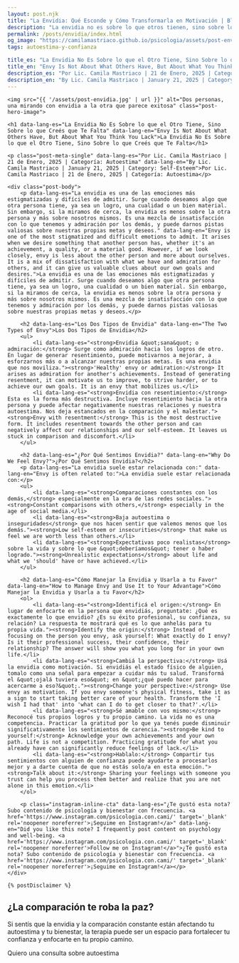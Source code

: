 ```yaml
---
layout: post.njk
title: "La Envidia: Qué Esconde y Cómo Transformarla en Motivación | Blog Camila Mastriaco"
description: "La envidia no es sobre lo que otros tienen, sino sobre lo que crees que te falta. Aprendé a usar esta emoción como una brújula para tu propio crecimiento."
permalink: /posts/envidia/index.html
og_image: "https://camilamastriaco.github.io/psicologia/assets/post-envidia.jpg"
tags: autoestima-y-confianza

title_es: "La Envidia No Es Sobre lo que el Otro Tiene, Sino Sobre lo que Creés que Te Falta"
title_en: "Envy Is Not About What Others Have, But About What You Think You Lack"
description_es: "Por Lic. Camila Mastriaco | 21 de Enero, 2025 | Categoría: Autoestima"
description_en: "By Lic. Camila Mastriaco | January 21, 2025 | Category: Self-Esteem"
---
```




    <img src="{{ '/assets/post-envidia.jpg' | url }}" alt="Dos personas, una mirando con envidia a la otra que parece exitosa" class="post-hero-image">
    
    <h1 data-lang-es="La Envidia No Es Sobre lo que el Otro Tiene, Sino Sobre lo que Creés que Te Falta" data-lang-en="Envy Is Not About What Others Have, But About What You Think You Lack">La Envidia No Es Sobre lo que el Otro Tiene, Sino Sobre lo que Creés que Te Falta</h1>
<div id="share-buttons-container"></div>

    <p class="post-meta-single" data-lang-es="Por Lic. Camila Mastriaco | 21 de Enero, 2025 | Categoría: Autoestima" data-lang-en="By Lic. Camila Mastriaco | January 21, 2025 | Category: Self-Esteem">Por Lic. Camila Mastriaco | 21 de Enero, 2025 | Categoría: Autoestima</p>
    
    <div class="post-body">
        <p data-lang-es="La envidia es una de las emociones más estigmatizadas y difíciles de admitir. Surge cuando deseamos algo que otra persona tiene, ya sea un logro, una cualidad o un bien material. Sin embargo, si la miramos de cerca, la envidia es menos sobre la otra persona y más sobre nosotros mismos. Es una mezcla de insatisfacción con lo que tenemos y admiración por los demás, y puede darnos pistas valiosas sobre nuestras propias metas y deseos." data-lang-en="Envy is one of the most stigmatized and difficult emotions to admit. It arises when we desire something that another person has, whether it's an achievement, a quality, or a material good. However, if we look closely, envy is less about the other person and more about ourselves. It is a mix of dissatisfaction with what we have and admiration for others, and it can give us valuable clues about our own goals and desires.">La envidia es una de las emociones más estigmatizadas y difíciles de admitir. Surge cuando deseamos algo que otra persona tiene, ya sea un logro, una cualidad o un bien material. Sin embargo, si la miramos de cerca, la envidia es menos sobre la otra persona y más sobre nosotros mismos. Es una mezcla de insatisfacción con lo que tenemos y admiración por los demás, y puede darnos pistas valiosas sobre nuestras propias metas y deseos.</p>

        <h2 data-lang-es="Los Dos Tipos de Envidia" data-lang-en="The Two Types of Envy">Los Dos Tipos de Envidia</h2>
        <ul>
            <li data-lang-es="<strong>Envidia &quot;sana&quot; o admiración:</strong> Surge como admiración hacia los logros de otro. En lugar de generar resentimiento, puede motivarnos a mejorar, a esforzarnos más o a alcanzar nuestras propias metas. Es una envidia que nos moviliza."><strong>'Healthy' envy or admiration:</strong> It arises as admiration for another's achievements. Instead of generating resentment, it can motivate us to improve, to strive harder, or to achieve our own goals. It is an envy that mobilizes us.</li>
            <li data-lang-es="<strong>Envidia con resentimiento:</strong> Esta es la forma más destructiva. Incluye resentimiento hacia la otra persona y puede afectar negativamente nuestras relaciones y nuestra autoestima. Nos deja estancados en la comparación y el malestar."><strong>Envy with resentment:</strong> This is the most destructive form. It includes resentment towards the other person and can negatively affect our relationships and our self-esteem. It leaves us stuck in comparison and discomfort.</li>
        </ul>

        <h2 data-lang-es="¿Por Qué Sentimos Envidia?" data-lang-en="Why Do We Feel Envy?">¿Por Qué Sentimos Envidia?</h2>
        <p data-lang-es="La envidia suele estar relacionada con:" data-lang-en="Envy is often related to:">La envidia suele estar relacionada con:</p>
        <ul>
            <li data-lang-es="<strong>Comparaciones constantes con los demás,</strong> especialmente en la era de las redes sociales."><strong>Constant comparisons with others,</strong> especially in the age of social media.</li>
            <li data-lang-es="<strong>Baja autoestima o inseguridades</strong> que nos hacen sentir que valemos menos que los demás."><strong>Low self-esteem or insecurities</strong> that make us feel we are worth less than others.</li>
            <li data-lang-es="<strong>Expectativas poco realistas</strong> sobre la vida y sobre lo que &quot;deberíamos&quot; tener o haber logrado."><strong>Unrealistic expectations</strong> about life and what we 'should' have or have achieved.</li>
        </ul>

        <h2 data-lang-es="Cómo Manejar la Envidia y Usarla a tu Favor" data-lang-en="How to Manage Envy and Use It to Your Advantage">Cómo Manejar la Envidia y Usarla a tu Favor</h2>
        <ol>
            <li data-lang-es="<strong>Identificá el origen:</strong> En lugar de enfocarte en la persona que envidiás, preguntate: ¿Qué es exactamente lo que envidio? ¿Es su éxito profesional, su confianza, su relación? La respuesta te mostrará qué es lo que anhelás para tu propia vida."><strong>Identify the origin:</strong> Instead of focusing on the person you envy, ask yourself: What exactly do I envy? Is it their professional success, their confidence, their relationship? The answer will show you what you long for in your own life.</li>
            <li data-lang-es="<strong>Cambiá la perspectiva:</strong> Usá la envidia como motivación. Si envidiás el estado físico de alguien, tomalo como una señal para empezar a cuidar más tu salud. Transformá el &quot;ojalá tuviera eso&quot; en &quot;¿qué puedo hacer para acercarme a eso?&quot;."><strong>Change your perspective:</strong> Use envy as motivation. If you envy someone's physical fitness, take it as a sign to start taking better care of your health. Transform the 'I wish I had that' into 'what can I do to get closer to that?'.</li>
            <li data-lang-es="<strong>Sé amable con vos mismo:</strong> Reconocé tus propios logros y tu propio camino. La vida no es una competencia. Practicar la gratitud por lo que ya tenés puede disminuir significativamente los sentimientos de carencia."><strong>Be kind to yourself:</strong> Acknowledge your own achievements and your own path. Life is not a competition. Practicing gratitude for what you already have can significantly reduce feelings of lack.</li>
            <li data-lang-es="<strong>Hablalo:</strong> Compartir tus sentimientos con alguien de confianza puede ayudarte a procesarlos mejor y a darte cuenta de que no estás solo/a en esta emoción."><strong>Talk about it:</strong> Sharing your feelings with someone you trust can help you process them better and realize that you are not alone in this emotion.</li>
        </ol>
        
        <p class="instagram-inline-cta" data-lang-es="¿Te gustó esta nota? Subo contenido de psicología y bienestar con frecuencia. <a href='https://www.instagram.com/psicologia.con.cami/' target='_blank' rel='noopener noreferrer'>¡Seguime en Instagram!</a>" data-lang-en="Did you like this note? I frequently post content on psychology and well-being. <a href='https://www.instagram.com/psicologia.con.cami/' target='_blank' rel='noopener noreferrer'>Follow me on Instagram!</a>">¿Te gustó esta nota? Subo contenido de psicología y bienestar con frecuencia. <a href='https://www.instagram.com/psicologia.con.cami/' target='_blank' rel='noopener noreferrer'>¡Seguime en Instagram!</a></p>
    </div>
    
    {% postDisclaimer %}

<section id="cta-post" class="no-padding-bottom" class="animate-on-scroll">
        <h2 data-lang-es="¿La comparación te roba la paz?" data-lang-en="Does comparison steal your peace?">¿La comparación te roba la paz?</h2>
        <p data-lang-es="Si sentís que la envidia y la comparación constante están afectando tu autoestima y tu bienestar, la terapia puede ser un espacio para fortalecer tu confianza y enfocarte en tu propio camino." data-lang-en="If you feel that envy and constant comparison are affecting your self-esteem and well-being, therapy can be a space to strengthen your confidence and focus on your own path.">Si sentís que la envidia y la comparación constante están afectando tu autoestima y tu bienestar, la terapia puede ser un espacio para fortalecer tu confianza y enfocarte en tu propio camino.</p>
        <a 
            class="btn whatsapp-trigger" 
            data-location="post_envidia_cta" 
            target="_blank" 
            rel="noopener noreferrer" 
            data-lang-es="Quiero una consulta sobre autoestima" 
            data-lang-en="I want a consultation about self-esteem" 
            data-whatsapp-es="Hola Camila, leí tu nota sobre la envidia y me gustaría trabajar en mi autoestima." 
            data-whatsapp-en="Hi Camila, I read your note about envy and I would like to work on my self-esteem." 
        >Quiero una consulta sobre autoestima</a>
    </section>